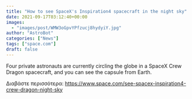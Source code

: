 ```yaml
---
title: "How to see SpaceX's Inspiration4 spacecraft in the night sky"
date: 2021-09-17T03:12:40+00:00
images:
  - "images/post/WMW3oGpvYPfzucj8hydyiY.jpg"
author: "AstroBot"
categories: ["News"]
tags: ["space.com"]
draft: false
---
```


Four private astronauts are currently circling the globe in a SpaceX Crew Dragon spacecraft, and you can see the capsule from Earth. 

Διαβάστε περισσότερα: https://www.space.com/see-spacex-inspiration4-crew-dragon-night-sky
